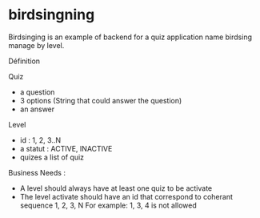 # birdsingning
Birdsinging is an example of backend for a quiz application name birdsing manage by level. 

Définition

Quiz
- a question 
- 3 options (String that could answer the question)
- an answer 

Level 
- id : 1, 2, 3..N
- a statut : ACTIVE, INACTIVE
- quizes a list of quiz

Business Needs : 
- A level should always have at least one quiz to be activate
- The level activate should have an id that correspond to coherant sequence 1, 2, 3, N 
For example: 1, 3, 4 is not allowed

